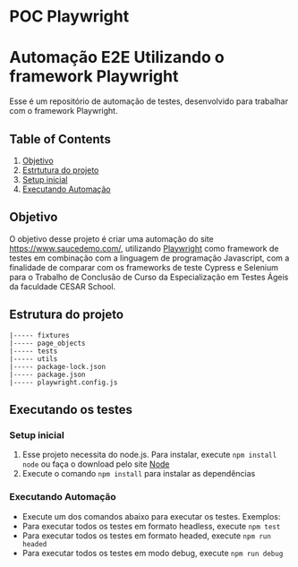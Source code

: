# POC Playwright

# Automação E2E Utilizando o framework Playwright

Esse é um repositório de automação de testes, desenvolvido para trabalhar com o framework Playwright.

## Table of Contents

1. [Objetivo](#objetivo)
2. [Estrtutura do projeto](#estrutura-do-projeto)
5. [Setup inicial](#setup-inicial)
6. [Executando Automação](#executando-automacao)

## Objetivo

O objetivo desse projeto é criar uma automação do site https://www.saucedemo.com/, utilizando [Playwright]([https://www.cypress.io/](https://playwright.dev/)) como framework de testes em combinação com a linguagem de programação Javascript, com a finalidade de comparar com os frameworks de teste Cypress e Selenium para o Trabalho de Conclusão de Curso da Especialização em Testes Ágeis da faculdade CESAR School.

## Estrutura do projeto

```
|----- fixtures
|----- page_objects
|----- tests
|----- utils
|----- package-lock.json
|----- package.json
|----- playwright.config.js
```

## Executando os testes

### Setup inicial

1. Esse projeto necessita do node.js. Para instalar, execute `npm install node` ou faça o download pelo site [Node](https://nodejs.org/en/download/)
2. Execute o comando `npm install` para instalar as dependências

### Executando Automação

- Execute um dos comandos abaixo para executar os testes.
  Exemplos:
- Para executar todos os testes em formato headless, execute `npm test`
- Para executar todos os testes em formato headed, execute  `npm run headed`
- Para executar todos os testes em modo debug, execute  `npm run debug`
<p>
